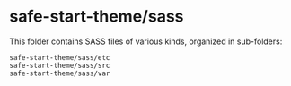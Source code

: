 # safe-start-theme/sass

This folder contains SASS files of various kinds, organized in sub-folders:

    safe-start-theme/sass/etc
    safe-start-theme/sass/src
    safe-start-theme/sass/var

